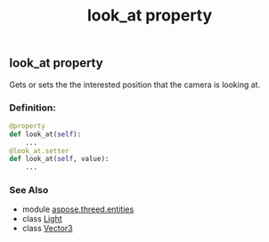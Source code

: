 ﻿---
title: look_at property
second_title: Aspose.3D for Python via .NET API References
description: 
type: docs
weight: 220
url: /python-net/aspose.threed.entities/light/look_at/
is_root: false
---

## look_at property


Gets or sets the the interested position that the camera is looking at.
### Definition:
```python
@property
def look_at(self):
    ...
@look_at.setter
def look_at(self, value):
    ...
```

### See Also
* module [aspose.threed.entities](../../)
* class [Light](/3d/python-net/aspose.threed.entities/light)
* class [Vector3](/3d/python-net/aspose.threed.utilities/vector3)
